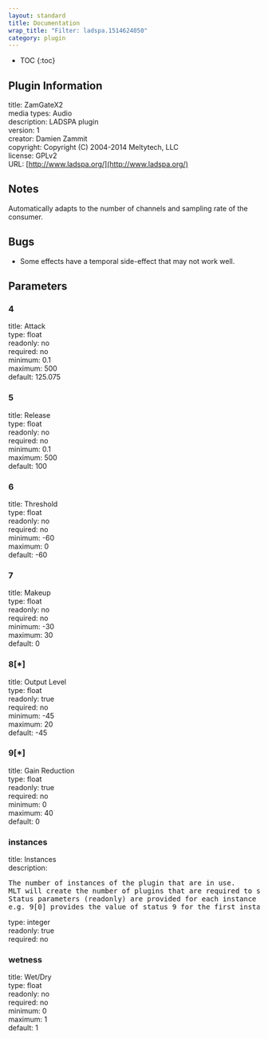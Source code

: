 ```yaml
---
layout: standard
title: Documentation
wrap_title: "Filter: ladspa.1514624050"
category: plugin
---
```

* TOC
{:toc}

## Plugin Information

title: ZamGateX2  
media types:
Audio  
description: LADSPA plugin  
version: 1  
creator: Damien Zammit  
copyright: Copyright (C) 2004-2014 Meltytech, LLC  
license: GPLv2  
URL: [http://www.ladspa.org/](http://www.ladspa.org/)  

## Notes

Automatically adapts to the number of channels and sampling rate of the consumer.

## Bugs

* Some effects have a temporal side-effect that may not work well.


## Parameters

### 4

title: Attack    
type: float  
readonly: no  
required: no  
minimum: 0.1  
maximum: 500  
default: 125.075  

### 5

title: Release    
type: float  
readonly: no  
required: no  
minimum: 0.1  
maximum: 500  
default: 100  

### 6

title: Threshold    
type: float  
readonly: no  
required: no  
minimum: -60  
maximum: 0  
default: -60  

### 7

title: Makeup    
type: float  
readonly: no  
required: no  
minimum: -30  
maximum: 30  
default: 0  

### 8[*]

title: Output Level    
type: float  
readonly: true  
required: no  
minimum: -45  
maximum: 20  
default: -45  

### 9[*]

title: Gain Reduction    
type: float  
readonly: true  
required: no  
minimum: 0  
maximum: 40  
default: 0  

### instances

title: Instances    
description:
<pre>
The number of instances of the plugin that are in use.
MLT will create the number of plugins that are required to support the number of audio channels.
Status parameters (readonly) are provided for each instance and are accessed by specifying the instance number after the identifier (starting at zero).
e.g. 9[0] provides the value of status 9 for the first instance.
</pre>
type: integer  
readonly: true  
required: no  

### wetness

title: Wet/Dry    
type: float  
readonly: no  
required: no  
minimum: 0  
maximum: 1  
default: 1  


